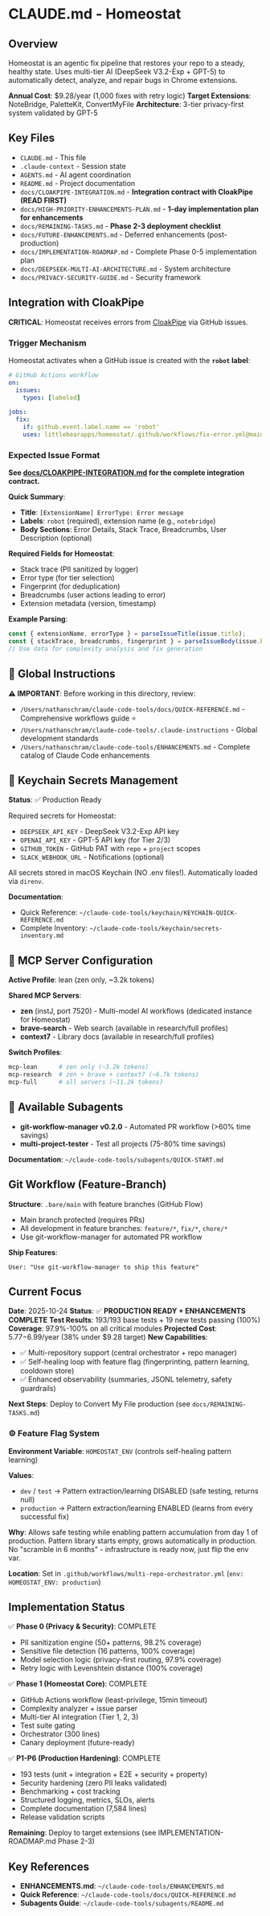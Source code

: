 # CLAUDE.md - Homeostat

## Overview
Homeostat is an agentic fix pipeline that restores your repo to a steady, healthy state. Uses multi-tier AI (DeepSeek V3.2-Exp + GPT-5) to automatically detect, analyze, and repair bugs in Chrome extensions.

**Annual Cost**: $9.28/year (1,000 fixes with retry logic)
**Target Extensions**: NoteBridge, PaletteKit, ConvertMyFile
**Architecture**: 3-tier privacy-first system validated by GPT-5

## Key Files
- `CLAUDE.md` - This file
- `.claude-context` - Session state
- `AGENTS.md` - AI agent coordination
- `README.md` - Project documentation
- `docs/CLOAKPIPE-INTEGRATION.md` - **Integration contract with CloakPipe (READ FIRST)**
- `docs/HIGH-PRIORITY-ENHANCEMENTS-PLAN.md` - **1-day implementation plan for enhancements**
- `docs/REMAINING-TASKS.md` - **Phase 2-3 deployment checklist**
- `docs/FUTURE-ENHANCEMENTS.md` - Deferred enhancements (post-production)
- `docs/IMPLEMENTATION-ROADMAP.md` - Complete Phase 0-5 implementation plan
- `docs/DEEPSEEK-MULTI-AI-ARCHITECTURE.md` - System architecture
- `docs/PRIVACY-SECURITY-GUIDE.md` - Security framework

## Integration with CloakPipe

**CRITICAL**: Homeostat receives errors from [CloakPipe](https://github.com/littlebearapps/cloakpipe) via GitHub issues.

### Trigger Mechanism

Homeostat activates when a GitHub issue is created with the **`robot` label**:

```yaml
# GitHub Actions workflow
on:
  issues:
    types: [labeled]

jobs:
  fix:
    if: github.event.label.name == 'robot'
    uses: littlebearapps/homeostat/.github/workflows/fix-error.yml@main
```

### Expected Issue Format

**See [docs/CLOAKPIPE-INTEGRATION.md](docs/CLOAKPIPE-INTEGRATION.md) for the complete integration contract.**

**Quick Summary**:
- **Title**: `[ExtensionName] ErrorType: Error message`
- **Labels**: `robot` (required), extension name (e.g., `notebridge`)
- **Body Sections**: Error Details, Stack Trace, Breadcrumbs, User Description (optional)

**Required Fields for Homeostat**:
- Stack trace (PII sanitized by logger)
- Error type (for tier selection)
- Fingerprint (for deduplication)
- Breadcrumbs (user actions leading to error)
- Extension metadata (version, timestamp)

**Example Parsing**:
```javascript
const { extensionName, errorType } = parseIssueTitle(issue.title);
const { stackTrace, breadcrumbs, fingerprint } = parseIssueBody(issue.body);
// Use data for complexity analysis and fix generation
```

## 📖 Global Instructions

**⚠️ IMPORTANT**: Before working in this directory, review:
- `/Users/nathanschram/claude-code-tools/docs/QUICK-REFERENCE.md` - Comprehensive workflows guide ⭐
- `/Users/nathanschram/claude-code-tools/.claude-instructions` - Global development standards
- `/Users/nathanschram/claude-code-tools/ENHANCEMENTS.md` - Complete catalog of Claude Code enhancements

## 🔐 Keychain Secrets Management

**Status**: ✅ Production Ready

Required secrets for Homeostat:
- `DEEPSEEK_API_KEY` - DeepSeek V3.2-Exp API key
- `OPENAI_API_KEY` - GPT-5 API key (for Tier 2/3)
- `GITHUB_TOKEN` - GitHub PAT with `repo` + `project` scopes
- `SLACK_WEBHOOK_URL` - Notifications (optional)

All secrets stored in macOS Keychain (NO .env files!). Automatically loaded via `direnv`.

**Documentation**:
- Quick Reference: `~/claude-code-tools/keychain/KEYCHAIN-QUICK-REFERENCE.md`
- Complete Inventory: `~/claude-code-tools/keychain/secrets-inventory.md`

## 🤖 MCP Server Configuration

**Active Profile**: lean (zen only, ~3.2k tokens)

**Shared MCP Servers**:
- **zen** (instJ, port 7520) - Multi-model AI workflows (dedicated instance for Homeostat)
- **brave-search** - Web search (available in research/full profiles)
- **context7** - Library docs (available in research/full profiles)

**Switch Profiles**:
```bash
mcp-lean      # zen only (~3.2k tokens)
mcp-research  # zen + brave + context7 (~6.7k tokens)
mcp-full      # all servers (~11.2k tokens)
```

## 🤖 Available Subagents

- **git-workflow-manager v0.2.0** - Automated PR workflow (>60% time savings)
- **multi-project-tester** - Test all projects (75-80% time savings)

**Documentation**: `~/claude-code-tools/subagents/QUICK-START.md`

## Git Workflow (Feature-Branch)

**Structure**: `.bare/main` with feature branches (GitHub Flow)
- Main branch protected (requires PRs)
- All development in feature branches: `feature/*`, `fix/*`, `chore/*`
- Use git-workflow-manager for automated PR workflow

**Ship Features**:
```
User: "Use git-workflow-manager to ship this feature"
```

## Current Focus

**Date**: 2025-10-24
**Status**: ✅ **PRODUCTION READY + ENHANCEMENTS COMPLETE**
**Test Results**: 193/193 base tests + 19 new tests passing (100%)
**Coverage**: 97.9%-100% on all critical modules
**Projected Cost**: $5.77-$6.99/year (38% under $9.28 target)
**New Capabilities**:
- ✅ Multi-repository support (central orchestrator + repo manager)
- ✅ Self-healing loop with feature flag (fingerprinting, pattern learning, cooldown store)
- ✅ Enhanced observability (summaries, JSONL telemetry, safety guardrails)

**Next Steps**: Deploy to Convert My File production (see `docs/REMAINING-TASKS.md`)

### ⚙️ Feature Flag System

**Environment Variable**: `HOMEOSTAT_ENV` (controls self-healing pattern learning)

**Values**:
- `dev` / `test` → Pattern extraction/learning DISABLED (safe testing, returns null)
- `production` → Pattern extraction/learning ENABLED (learns from every successful fix)

**Why**: Allows safe testing while enabling pattern accumulation from day 1 of production. Pattern library starts empty, grows automatically in production. No "scramble in 6 months" - infrastructure is ready now, just flip the env var.

**Location**: Set in `.github/workflows/multi-repo-orchestrator.yml` (`env: HOMEOSTAT_ENV: production`)

## Implementation Status

✅ **Phase 0 (Privacy & Security)**: COMPLETE
- PII sanitization engine (50+ patterns, 98.2% coverage)
- Sensitive file detection (16 patterns, 100% coverage)
- Model selection logic (privacy-first routing, 97.9% coverage)
- Retry logic with Levenshtein distance (100% coverage)

✅ **Phase 1 (Homeostat Core)**: COMPLETE
- GitHub Actions workflow (least-privilege, 15min timeout)
- Complexity analyzer + issue parser
- Multi-tier AI integration (Tier 1, 2, 3)
- Test suite gating
- Orchestrator (300 lines)
- Canary deployment (future-ready)

✅ **P1-P6 (Production Hardening)**: COMPLETE
- 193 tests (unit + integration + E2E + security + property)
- Security hardening (zero PII leaks validated)
- Benchmarking + cost tracking
- Structured logging, metrics, SLOs, alerts
- Complete documentation (7,584 lines)
- Release validation scripts

**Remaining**: Deploy to target extensions (see IMPLEMENTATION-ROADMAP.md Phase 2-3)

## Key References

- **ENHANCEMENTS.md**: `~/claude-code-tools/ENHANCEMENTS.md`
- **Quick Reference**: `~/claude-code-tools/docs/QUICK-REFERENCE.md`
- **Subagents Guide**: `~/claude-code-tools/subagents/README.md`
